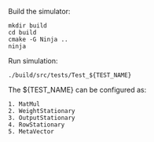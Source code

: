 Build the simulator:

```
mkdir build
cd build
cmake -G Ninja ..
ninja
```

Run simulation:

```
./build/src/tests/Test_${TEST_NAME}
```

The ${TEST_NAME} can be configured as:
```
1. MatMul
2. WeightStationary
3. OutputStationary
4. RowStationary
5. MetaVector
```
